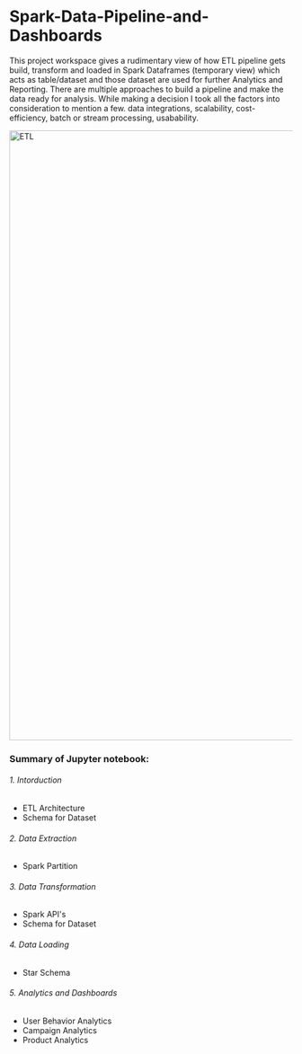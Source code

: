 # Spark-Data-Pipeline-and-Dashboards

   This project workspace gives a rudimentary view of how ETL pipeline gets build, transform and loaded in Spark Dataframes (temporary view) which acts as table/dataset and those dataset are used for further Analytics and Reporting. There are multiple approaches to build a pipeline and make the data ready for analysis. While making a decision I took all the factors into consideration to mention a few. data integrations, scalability, cost-efficiency, batch or stream processing, usabability.
   
<img width="1086" alt="ETL" src="https://user-images.githubusercontent.com/900824/114146170-22d3fa80-98cc-11eb-99eb-1b1474b425a3.png">

### Summary of Jupyter notebook:
###### 1. Intorduction
- ETL Architecture
- Schema for Dataset 
###### 2. Data Extraction
- Spark Partition
###### 3. Data Transformation
- Spark API's
- Schema for Dataset
###### 4. Data Loading 
- Star Schema
###### 5. Analytics and Dashboards
- User Behavior Analytics
- Campaign Analytics
- Product Analytics
